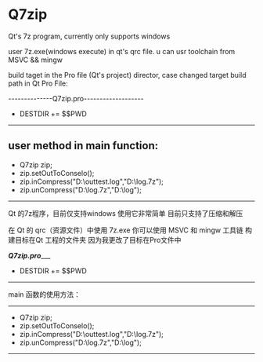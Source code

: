 # Q7zip

Qt's 7z program, currently only supports windows



 user 7z.exe(windows execute) in qt's qrc file.
 u can usr toolchain from MSVC && mingw
  
 build taget in the Pro file (Qt's project) director,
 case changed target build path in Qt Pro File:
 
 --------------Q7zip.pro-------------------
 
 * DESTDIR += $$PWD
 ------------------------------------------
 
 
 
 user method in main function:
 ---------------------------------------------
 * Q7zip zip;
 * zip.setOutToConselo();
 * zip.inCompress("D:\\outtest.log","D:\\log.7z");
 * zip.unCompress("D:\\log.7z","D:\\log");
 --------------------------------------------




 Qt 的7z程序，目前仅支持windows
 使用它非常简单 目前只支持了压缩和解压
 
 在 Qt 的 qrc（资源文件）中使用 7z.exe
 你可以使用 MSVC 和 mingw 工具链
 构建目标在Qt 工程的文件夹
 因为我更改了目标在Pro文件中 
 
 _______________Q7zip.pro__________________
 
 * DESTDIR += $$PWD
 __________________________________________
 
 
 main 函数的使用方法：
 ____________________________________________
 * Q7zip zip;
 * zip.setOutToConselo();
 * zip.inCompress("D:\\outtest.log","D:\\log.7z");
 * zip.unCompress("D:\\log.7z","D:\\log");
 ____________________________________________
 
 
